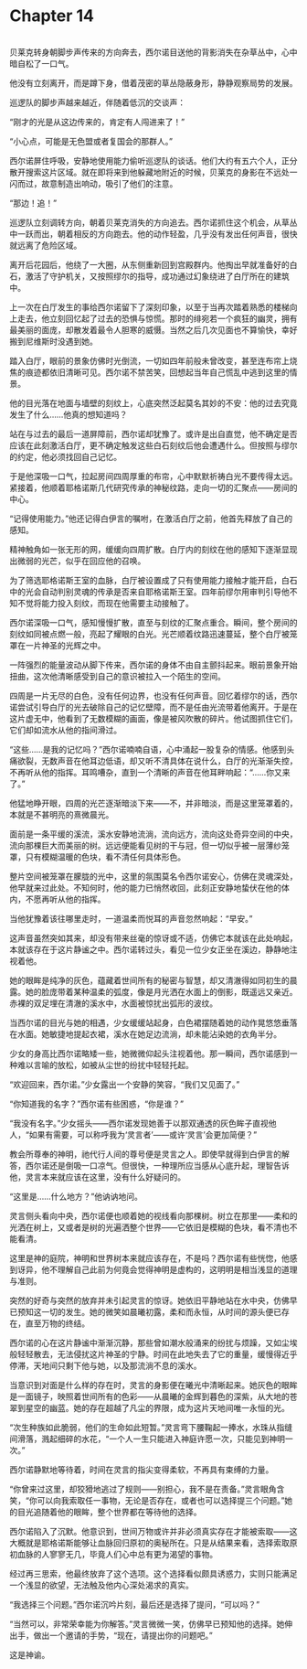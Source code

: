 # Chapter 14

<br>
贝莱克转身朝脚步声传来的方向奔去，西尔诺目送他的背影消失在杂草丛中，心中暗自松了一口气。

他没有立刻离开，而是蹲下身，借着茂密的草丛隐蔽身形，静静观察局势的发展。

巡逻队的脚步声越来越近，伴随着低沉的交谈声：

“刚才的光是从这边传来的，肯定有人闯进来了！”

“小心点，可能是无色盟或者复国会的那群人。”

西尔诺屏住呼吸，安静地使用能力偷听巡逻队的谈话。他们大约有五六个人，正分散开搜索这片区域。就在即将来到他躲藏地附近的时候，贝莱克的身影在不远处一闪而过，故意制造出响动，吸引了他们的注意。

“那边！追！”

巡逻队立刻调转方向，朝着贝莱克消失的方向追去。西尔诺抓住这个机会，从草丛中一跃而出，朝着相反的方向跑去。他的动作轻盈，几乎没有发出任何声音，很快就远离了危险区域。

离开后花园后，他绕了一大圈，从东侧重新回到宫殿群内。他掏出早就准备好的白石，激活了守护机关，又按照缪尔的指导，成功通过幻象绕进了白厅所在的建筑中。

上一次在白厅发生的事给西尔诺留下了深刻印象，以至于当再次踏着熟悉的楼梯向上走去，他立刻回忆起了过去的恐惧与惊慌。那时的绯宛若一个疯狂的幽灵，拥有最美丽的面庞，却散发着最令人胆寒的威慑。当然之后几次见面也不算愉快，幸好搬到尼维斯时没遇到她。

踏入白厅，眼前的景象仿佛时光倒流，一切如四年前般未曾改变，甚至连布帘上烧焦的痕迹都依旧清晰可见。西尔诺不禁苦笑，回想起当年自己慌乱中逃到这里的情景。

他的目光落在地面与墙壁的刻纹上，心底突然泛起莫名其妙的不安：他的过去究竟发生了什么……他真的想知道吗？

站在与过去的最后一道屏障前，西尔诺却犹豫了。或许是出自直觉，他不确定是否应该在此刻激活白厅，更不确定触发这些白石刻纹后他会遭遇什么。但按照与缪尔的约定，他必须找回自己记忆。

于是他深吸一口气，拉起房间四周厚重的布帘，心中默默祈祷白光不要传得太远。紧接着，他顺着耶格诺斯几代研究传承的神秘纹路，走向一切的汇聚点——房间的中心。

“记得使用能力。”他还记得白伊言的嘱咐，在激活白厅之前，他首先释放了自己的感知。

精神触角如一张无形的网，缓缓向四周扩散。白厅内的刻纹在他的感知下逐渐显现出微弱的光芒，似乎在回应他的召唤。

为了筛选耶格诺斯王室的血脉，白厅被设置成了只有使用能力接触才能开启，白石中的光会自动判别灵魂的传承是否来自耶格诺斯王室。四年前缪尔用审判引导他不知不觉将能力投入刻纹，而现在他需要主动接触了。

西尔诺深吸一口气，感知慢慢扩散，直至与刻纹的汇聚点重合。瞬间，整个房间的刻纹如同被点燃一般，亮起了耀眼的白光。光芒顺着纹路迅速蔓延，整个白厅被笼罩在一片神圣的光辉之中。

一阵强烈的能量波动从脚下传来，西尔诺的身体不由自主颤抖起来。眼前景象开始扭曲，这次他清晰感受到自己的意识被拉入一个陌生的空间。

四周是一片无尽的白色，没有任何边界，也没有任何声音。回忆着缪尔的话，西尔诺尝试引导白厅的光去破除自己的记忆壁障，而不是任由光流带着他离开。于是在这片虚无中，他看到了无数模糊的画面，像是被风吹散的碎片。他试图抓住它们，它们却如流水从他的指间滑过。

“这些……是我的记忆吗？”西尔诺喃喃自语，心中涌起一股复杂的情感。他感到头痛欲裂，无数声音在他耳边低语，却又听不清具体在说什么，白厅的光渐渐失控，不再听从他的指挥。耳鸣嘈杂，直到一个清晰的声音在他耳畔响起：“……你又来了。”

他猛地睁开眼，四周的光芒逐渐暗淡下来——不，并非暗淡，而是这里笼罩着的，本就是不甚明亮的熹微晨光。

面前是一条平缓的溪流，溪水安静地流淌，流向远方，流向这处奇异空间的中央，流向那棵巨大而美丽的树。远远便能看见树的干与冠，但一切似乎被一层薄纱笼罩，只有模糊温暖的色块，看不清任何具体形色。

整片空间被笼罩在朦胧的光中，这里的氛围莫名令西尔诺安心，仿佛在灵魂深处，他早就来过此处。不知何时，他的能力已悄然收回，此刻正安静地蛰伏在他的体内，不愿再听从他的指挥。

当他犹豫着该往哪里走时，一道温柔而悦耳的声音忽然响起：“早安。”

这声音虽然突如其来，却没有带来丝毫的惊讶或不适，仿佛它本就该在此处响起，本就该存在于这片静谧之中。西尔诺转过头，看见一位少女正坐在溪边，静静地注视着他。

她的眼眸是纯净的灰色，蕴藏着世间所有的秘密与智慧，却又清澈得如同初生的晨露。她的脸庞带着某种温柔的弧度，像是月光洒在水面上的倒影，既遥远又亲近。赤裸的双足埋在清澈的溪水中，水面被惊扰出弧形的波纹。

当西尔诺的目光与她的相遇，少女缓缓站起身，白色裙摆随着她的动作晃悠悠垂落在水面。她敏捷地提起衣裙，溪水在她足边流淌，却未能沾染她的衣角半分。

少女的身高比西尔诺略矮一些，她微微仰起头注视着他。那一瞬间，西尔诺感到一种难以言喻的放松，如被从尘世的纷扰中轻轻托起。

“欢迎回来，西尔诺。”少女露出一个安静的笑容，“我们又见面了。”

“你知道我的名字？”西尔诺有些困惑，“你是谁？”

“我没有名字。”少女摇头——西尔诺发现她善于以那双通透的灰色眸子直视他人，“如果有需要，可以称呼我为‘灵言者’——或许‘灵言’会更加简便？”

教会所尊奉的神明，祂代行人间的尊号便是灵言之人。即使早就得到白伊言的解答，西尔诺还是倒吸一口凉气。但很快，一种理所应当感从心底升起，理智告诉他，灵言本来就应该在这里，没有什么好疑问的。

“这里是……什么地方？”他讷讷地问。

灵言侧头看向中央，西尔诺便也顺着她的视线看向那棵树。树立在那里——柔和的光洒在树上，又或者是树的光遍洒整个世界——它依旧是模糊的色块，看不清也不能看清。

这里是神的庭院，神明和世界树本来就应该存在，不是吗？西尔诺有些恍惚，他感到讶异，他不理解自己此前为何竟会觉得神明是虚构的，这明明是相当浅显的道理与准则。

突然的好奇与突然的放弃并未引起灵言的惊讶。她依旧平静地站在水中央，仿佛早已预知这一切的发生。她的微笑如晨曦初露，柔和而永恒，从时间的源头便已存在，直至万物的终结。

西尔诺的心在这片静谧中渐渐沉静，那些曾如潮水般涌来的纷扰与烦躁，又如尘埃般轻轻散去，无法侵扰这片神圣的宁静。时间在此地失去了它的重量，缓慢得近乎停滞，天地间只剩下他与她，以及那流淌不息的溪水。

当意识到对面是什么样的存在时，灵言的身影便在曦光中清晰起来。她灰色的眼眸是一面镜子，映照着世间所有的色彩——从晨曦的金辉到暮色的深紫，从大地的苍翠到星空的幽蓝。她的存在超越了凡尘的界限，成为这片天地间唯一永恒的光。

“次生种族如此脆弱，他们的生命如此短暂。”灵言弯下腰鞠起一捧水，水珠从指缝间滑落，溅起细碎的水花，“一个人一生只能进入神庭许愿一次，只能见到神明一次。”

西尔诺静默地等待着，时间在灵言的指尖变得柔软，不再具有束缚的力量。

“你曾来过这里，却狡猾地逃过了规则——别担心，我不是在责备。”灵言眼角含笑，“你可以向我索取任一事物，无论是否存在，或者也可以选择提三个问题。”她的目光追随着他的眼眸，整个世界都在等待他的选择。

西尔诺陷入了沉默。他意识到，世间万物或许并非必须真实存在才能被索取——这大概就是耶格诺斯能够让血脉回归原初的奥秘所在。只是从结果来看，选择索取原初血脉的人寥寥无几，毕竟人们心中总有更为渴望的事物。

经过再三思索，他最终放弃了这个选项。这个选择看似颇具诱惑力，实则只能满足一个浅显的欲望，无法触及他内心深处渴求的真实。

“我选择三个问题。”西尔诺沉吟片刻，最后还是选择了提问，“可以吗？”

“当然可以，非常荣幸能为你解答。”灵言微微一笑，仿佛早已预知他的选择。她伸出手，做出一个邀请的手势，“现在，请提出你的问题吧。”

这是神谕。
